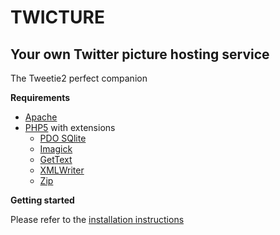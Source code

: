 TWICTURE
========

Your own Twitter picture hosting service
----------------------------------------

The Tweetie2 perfect companion

**Requirements**

* [Apache](http://httpd.apache.org/)
* [PHP5](http://www.php.net/) with extensions
	* [PDO SQlite](http://php.net/manual/book.pdo.php)
	* [Imagick](http://php.net/manual/book.imagick.php)
	* [GetText](http://php.net/manual/book.gettext.php)
	* [XMLWriter](http://php.net/manual/book.xmlwriter.php)
	* [Zip](http://php.net/manual/book.zip.php)

**Getting started**

Please refer to the [installation instructions](http://wiki.github.com/loranger/twicture/installation)